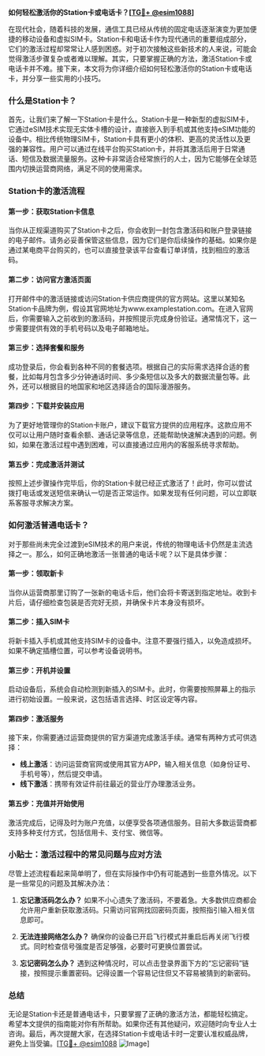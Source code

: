 **如何轻松激活你的Station卡或电话卡？[[TG💪+ @esim1088](https://t.me/s/esim1088)]**

在现代社会，随着科技的发展，通信工具已经从传统的固定电话逐渐演变为更加便捷的移动设备和虚拟SIM卡。Station卡和电话卡作为现代通讯的重要组成部分，它们的激活过程却常常让人感到困惑。对于初次接触这些新技术的人来说，可能会觉得激活步骤复杂或者难以理解。其实，只要掌握正确的方法，激活Station卡或电话卡并不难。接下来，本文将为你详细介绍如何轻松激活你的Station卡或电话卡，并分享一些实用的小技巧。

### 什么是Station卡？

首先，让我们来了解一下Station卡是什么。Station卡是一种新型的虚拟SIM卡，它通过eSIM技术实现无实体卡槽的设计，直接嵌入到手机或其他支持eSIM功能的设备中。相比传统物理SIM卡，Station卡具有更小的体积、更高的灵活性以及更强的兼容性。用户可以通过在线平台购买Station卡，并将其激活后用于日常通话、短信及数据流量服务。这种卡非常适合经常旅行的人士，因为它能够在全球范围内切换运营商网络，满足不同的使用需求。

### Station卡的激活流程

#### 第一步：获取Station卡信息
当你从正规渠道购买了Station卡之后，你会收到一封包含激活码和账户登录链接的电子邮件。请务必妥善保管这些信息，因为它们是你后续操作的基础。如果你是通过某电商平台购买的，也可以直接登录该平台查看订单详情，找到相应的激活码。

#### 第二步：访问官方激活页面
打开邮件中的激活链接或访问Station卡供应商提供的官方网站。这里以某知名Station卡品牌为例，假设其官网地址为www.examplestation.com。在进入官网后，你需要输入之前收到的激活码，并按照提示完成身份验证。通常情况下，这一步需要提供有效的手机号码以及电子邮箱地址。

#### 第三步：选择套餐和服务
成功登录后，你会看到各种不同的套餐选项。根据自己的实际需求选择合适的套餐，比如每月包含多少分钟通话时间、多少条短信以及多大的数据流量包等。此外，还可以根据目的地国家和地区选择适合的国际漫游服务。

#### 第四步：下载并安装应用
为了更好地管理你的Station卡账户，建议下载官方提供的应用程序。这款应用不仅可以让用户随时查看余额、通话记录等信息，还能帮助快速解决遇到的问题。例如，如果在激活过程中遇到困难，可以直接通过应用内的客服系统寻求帮助。

#### 第五步：完成激活并测试
按照上述步骤操作完毕后，你的Station卡就已经正式激活了！此时，你可以尝试拨打电话或发送短信来确认一切是否正常运作。如果发现有任何问题，可以立即联系客服寻求解决方案。

### 如何激活普通电话卡？

对于那些尚未完全过渡到eSIM技术的用户来说，传统的物理电话卡仍然是主流选择之一。那么，如何正确地激活一张普通的电话卡呢？以下是具体步骤：

#### 第一步：领取新卡
当你从运营商那里订购了一张新的电话卡后，他们会将卡寄送到指定地址。收到卡片后，请仔细检查包装是否完好无损，并确保卡片本身没有损坏。

#### 第二步：插入SIM卡
将新卡插入手机或其他支持SIM卡的设备中。注意不要强行插入，以免造成损坏。如果不确定插槽位置，可以参考设备说明书。

#### 第三步：开机并设置
启动设备后，系统会自动检测到新插入的SIM卡。此时，你需要按照屏幕上的指示进行初始设置。一般来说，这包括语言选择、时区设定等内容。

#### 第四步：激活服务
接下来，你需要通过运营商提供的官方渠道完成激活手续。通常有两种方式可供选择：
- **线上激活**：访问运营商官网或使用其官方APP，输入相关信息（如身份证号、手机号等），然后提交申请。
- **线下激活**：携带有效证件前往最近的营业厅办理激活业务。

#### 第五步：充值并开始使用
激活完成后，记得及时为账户充值，以便享受各项通信服务。目前大多数运营商都支持多种支付方式，包括信用卡、支付宝、微信等。

### 小贴士：激活过程中的常见问题与应对方法

尽管上述流程看起来简单明了，但在实际操作中仍有可能遇到一些意外情况。以下是一些常见的问题及其解决办法：

1. **忘记激活码怎么办？**
   如果不小心遗失了激活码，不要着急。大多数供应商都会允许用户重新获取激活码。只需访问官网找回密码页面，按照指引输入相关信息即可。

2. **无法连接网络怎么办？**
   确保你的设备已开启飞行模式并重启后再关闭飞行模式。同时检查信号强度是否足够强，必要时可更换位置尝试。

3. **忘记密码怎么办？**
   遇到这种情况时，可以点击登录界面下方的“忘记密码”链接，按照提示重置密码。记得设置一个容易记住但又不容易被猜到的新密码。

### 总结

无论是Station卡还是普通电话卡，只要掌握了正确的激活方法，都能轻松搞定。希望本文提供的指南能对你有所帮助。如果你还有其他疑问，欢迎随时向专业人士咨询。最后，再次提醒大家，在选择Station卡或电话卡时一定要认准权威品牌，避免上当受骗。[[TG💪+ @esim1088](https://t.me/s/esim1088) ![Image](https://i.postimg.cc/4NQfJmqS/Snipaste-2025-05-13-00-14-12.png)]